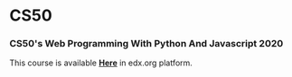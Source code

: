 # CS50
<h3>CS50's Web Programming With Python And Javascript 2020</h3>
<p>This course is available <a href="https://learning.edx.org/course/course-v1:HarvardX+CS50W+Web/home"><strong>Here</strong></a> in edx.org platform.</p>
